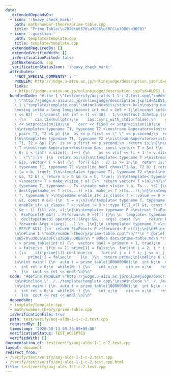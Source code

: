 ```yaml
---
data:
  _extendedDependsOn:
  - icon: ':heavy_check_mark:'
    path: math/number-theory/prime-table.cpp
    title: "Prime-Table(\u7D20\u6570\u30C6\u30FC\u30D6\u30EB)"
  - icon: ':question:'
    path: template/template.cpp
    title: template/template.cpp
  _extendedRequiredBy: []
  _extendedVerifiedWith: []
  _isVerificationFailed: false
  _pathExtension: cpp
  _verificationStatusIcon: ':heavy_check_mark:'
  attributes:
    '*NOT_SPECIAL_COMMENTS*': ''
    PROBLEM: http://judge.u-aizu.ac.jp/onlinejudge/description.jsp?id=ALDS1_1_C
    links:
    - http://judge.u-aizu.ac.jp/onlinejudge/description.jsp?id=ALDS1_1_C
  bundledCode: "#line 1 \"test/verify/aoj-alds-1-1-c-2.test.cpp\"\n#define PROBLEM\
    \ \"http://judge.u-aizu.ac.jp/onlinejudge/description.jsp?id=ALDS1_1_C\"\n\n#line\
    \ 1 \"template/template.cpp\"\n#include<bits/stdc++.h>\n\nusing namespace std;\n\
    \nusing int64 = long long;\nconst int mod = 1e9 + 7;\n\nconst int64 infll = (1LL\
    \ << 62) - 1;\nconst int inf = (1 << 30) - 1;\n\nstruct IoSetup {\n  IoSetup()\
    \ {\n    cin.tie(nullptr);\n    ios::sync_with_stdio(false);\n    cout << fixed\
    \ << setprecision(10);\n    cerr << fixed << setprecision(10);\n  }\n} iosetup;\n\
    \n\ntemplate< typename T1, typename T2 >\nostream &operator<<(ostream &os, const\
    \ pair< T1, T2 >& p) {\n  os << p.first << \" \" << p.second;\n  return os;\n\
    }\n\ntemplate< typename T1, typename T2 >\nistream &operator>>(istream &is, pair<\
    \ T1, T2 > &p) {\n  is >> p.first >> p.second;\n  return is;\n}\n\ntemplate< typename\
    \ T >\nostream &operator<<(ostream &os, const vector< T > &v) {\n  for(int i =\
    \ 0; i < (int) v.size(); i++) {\n    os << v[i] << (i + 1 != v.size() ? \" \"\
    \ : \"\");\n  }\n  return os;\n}\n\ntemplate< typename T >\nistream &operator>>(istream\
    \ &is, vector< T > &v) {\n  for(T &in : v) is >> in;\n  return is;\n}\n\ntemplate<\
    \ typename T1, typename T2 >\ninline bool chmax(T1 &a, T2 b) { return a < b &&\
    \ (a = b, true); }\n\ntemplate< typename T1, typename T2 >\ninline bool chmin(T1\
    \ &a, T2 b) { return a > b && (a = b, true); }\n\ntemplate< typename T = int64\
    \ >\nvector< T > make_v(size_t a) {\n  return vector< T >(a);\n}\n\ntemplate<\
    \ typename T, typename... Ts >\nauto make_v(size_t a, Ts... ts) {\n  return vector<\
    \ decltype(make_v< T >(ts...)) >(a, make_v< T >(ts...));\n}\n\ntemplate< typename\
    \ T, typename V >\ntypename enable_if< is_class< T >::value == 0 >::type fill_v(T\
    \ &t, const V &v) {\n  t = v;\n}\n\ntemplate< typename T, typename V >\ntypename\
    \ enable_if< is_class< T >::value != 0 >::type fill_v(T &t, const V &v) {\n  for(auto\
    \ &e : t) fill_v(e, v);\n}\n\ntemplate< typename F >\nstruct FixPoint : F {\n\
    \  FixPoint(F &&f) : F(forward< F >(f)) {}\n \n  template< typename... Args >\n\
    \  decltype(auto) operator()(Args &&... args) const {\n    return F::operator()(*this,\
    \ forward< Args >(args)...);\n  }\n};\n \ntemplate< typename F >\ninline decltype(auto)\
    \ MFP(F &&f) {\n  return FixPoint< F >{forward< F >(f)};\n}\n#line 4 \"test/verify/aoj-alds-1-1-c-2.test.cpp\"\
    \n\n#line 1 \"math/number-theory/prime-table.cpp\"\n/**\n * @brief Prime-Table(\u7D20\
    \u6570\u30C6\u30FC\u30D6\u30EB)\n * @docs docs/prime-table.md\n */\nvector< bool\
    \ > prime_table(int n) {\n  vector< bool > prime(n + 1, true);\n  if(n >= 0) prime[0]\
    \ = false;\n  if(n >= 1) prime[1] = false;\n  for(int i = 2; i * i <= n; i++)\
    \ {\n    if(!prime[i]) continue;\n    for(int j = i * i; j <= n; j += i) {\n \
    \     prime[j] = false;\n    }\n  }\n  return prime;\n}\n#line 6 \"test/verify/aoj-alds-1-1-c-2.test.cpp\"\
    \n\nint main() {\n  auto t = prime_table(100000000);\n  int N;\n  cin >> N;\n\
    \  int ret = 0;\n  while(N--) {\n    int x;\n    cin >> x;\n    ret += t[x];\n\
    \  }\n  cout << ret << endl;\n}\n"
  code: "#define PROBLEM \"http://judge.u-aizu.ac.jp/onlinejudge/description.jsp?id=ALDS1_1_C\"\
    \n\n#include \"../../template/template.cpp\"\n\n#include \"../../math/number-theory/prime-table.cpp\"\
    \n\nint main() {\n  auto t = prime_table(100000000);\n  int N;\n  cin >> N;\n\
    \  int ret = 0;\n  while(N--) {\n    int x;\n    cin >> x;\n    ret += t[x];\n\
    \  }\n  cout << ret << endl;\n}\n"
  dependsOn:
  - template/template.cpp
  - math/number-theory/prime-table.cpp
  isVerificationFile: true
  path: test/verify/aoj-alds-1-1-c-2.test.cpp
  requiredBy: []
  timestamp: '2020-10-13 00:39:05+09:00'
  verificationStatus: TEST_ACCEPTED
  verifiedWith: []
documentation_of: test/verify/aoj-alds-1-1-c-2.test.cpp
layout: document
redirect_from:
- /verify/test/verify/aoj-alds-1-1-c-2.test.cpp
- /verify/test/verify/aoj-alds-1-1-c-2.test.cpp.html
title: test/verify/aoj-alds-1-1-c-2.test.cpp
---
```

